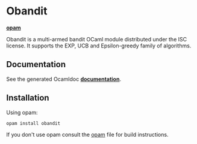 # Obandit

[**opam**](https://opam.ocaml.org/packages/obandit/)  

Obandit is a multi-armed bandit OCaml module distributed under the ISC license.
It supports the EXP, UCB and Epsilon-greedy family of algorithms.

## Documentation

See the generated Ocamldoc
[**documentation**](https://freuk.github.io/obandit/Obandit.html). 

## Installation

Using opam:
```
opam install obandit
```
If you don't use opam consult the [opam](opam) file for build instructions.
